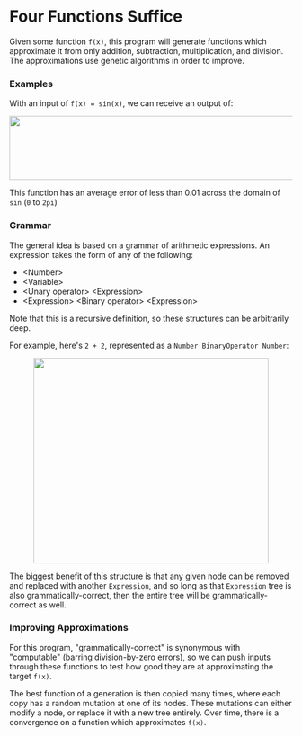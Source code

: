 # Four Functions Suffice
Given some function `f(x)`, this program will generate functions which approximate it from only addition, subtraction, multiplication, and division. The approximations use genetic algorithms in order to improve.

### Examples

With an input of `f(x) = sin(x)`, we can receive an output of:

<p align="center">
  <img width="1040" height="114" src="https://cdn.discordapp.com/attachments/153337086466981888/482830525258792961/unknown.png">
</p>

This function has an average error of less than 0.01 across the domain of `sin` (`0` to `2pi`)

### Grammar

The general idea is based on a grammar of arithmetic expressions. An expression takes the form of any of the following:

- \<Number\>
- \<Variable\>
- \<Unary operator\> \<Expression\>
- \<Expression\> \<Binary operator\> \<Expression\>

Note that this is a recursive definition, so these structures can be arbitrarily deep.

For example, here's `2 + 2`, represented as a `Number BinaryOperator Number`:

<p align="center">
  <img width="418" height="366" src="http://i.imgur.com/gSNfGi4.png">
</p>

The biggest benefit of this structure is that any given node can be removed and replaced with another `Expression`, and so long as that `Expression` tree is also grammatically-correct, then the entire tree will be grammatically-correct as well.

### Improving Approximations
For this program, "grammatically-correct" is synonymous with "computable" (barring division-by-zero errors), so we can push inputs through these functions to test how good they are at approximating the target `f(x)`. 

The best function of a generation is then copied many times, where each copy has a random mutation at one of its nodes. These mutations can either modify a node, or replace it with a new tree entirely. Over time, there is a convergence on a function which approximates `f(x)`.